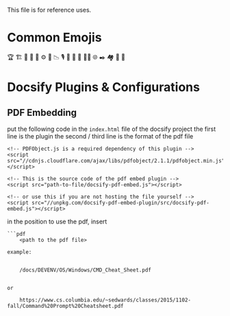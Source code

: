 This file is for reference uses.

# Common Emojis
🏆 🏗️ 📌 🔬 🧰 ⚙ 🚀 📉 🎙️ 📸 🧠 🤖 🥷🏻 🌐 ✒️ 🏘️ 🦾 🔗

# Docsify Plugins & Configurations

## PDF Embedding
put the following code in the `index.html` file of the docsify project
the first line is the plugin
the second / third line is the format of the pdf file

```
<!-- PDFObject.js is a required dependency of this plugin -->
<script src="//cdnjs.cloudflare.com/ajax/libs/pdfobject/2.1.1/pdfobject.min.js"></script>

<!-- This is the source code of the pdf embed plugin -->
<script src="path-to-file/docsify-pdf-embed.js"></script>

<!-- or use this if you are not hosting the file yourself -->
<script src="//unpkg.com/docsify-pdf-embed-plugin/src/docsify-pdf-embed.js"></script>
```

in the position to use the pdf, insert
    
```
```pdf
    <path to the pdf file>
```
```
example:
    
```
```pdf
    /docs/DEVENV/OS/Windows/CMD_Cheat_Sheet.pdf
```
```

or 
```
```pdf
    https://www.cs.columbia.edu/~sedwards/classes/2015/1102-fall/Command%20Prompt%20Cheatsheet.pdf
```
```